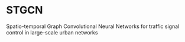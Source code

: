 # STGCN
Spatio-temporal Graph Convolutional Neural Networks for traffic signal control in large-scale urban networks
